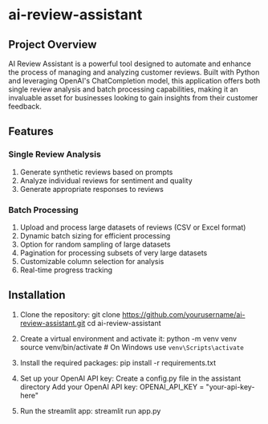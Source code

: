 # ai-review-assistant


## Project Overview

AI Review Assistant is a powerful tool designed to automate and enhance the process of managing and analyzing customer reviews. Built with Python and leveraging OpenAI's ChatCompletion model, this application offers both single review analysis and batch processing capabilities, making it an invaluable asset for businesses looking to gain insights from their customer feedback.



## Features

### Single Review Analysis
1. Generate synthetic reviews based on prompts
2. Analyze individual reviews for sentiment and quality
3. Generate appropriate responses to reviews

### Batch Processing
1. Upload and process large datasets of reviews (CSV or Excel format)
2. Dynamic batch sizing for efficient processing
3. Option for random sampling of large datasets
4. Pagination for processing subsets of very large datasets
5. Customizable column selection for analysis
6. Real-time progress tracking



## Installation

1. Clone the repository:
git clone https://github.com/yourusername/ai-review-assistant.git
cd ai-review-assistant

2. Create a virtual environment and activate it:
python -m venv venv
source venv/bin/activate  # On Windows use `venv\Scripts\activate`

3. Install the required packages:
pip install -r requirements.txt

4. Set up your OpenAI API key:
Create a config.py file in the assistant directory
Add your OpenAI API key:
OPENAI_API_KEY = "your-api-key-here"

5. Run the streamlit app:
streamlit run app.py
